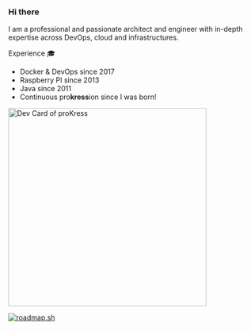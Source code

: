 ### Hi there 

I am a professional and passionate architect and engineer with in-depth expertise across DevOps, cloud and infrastructures. 


Experience 🎓
- Docker & DevOps since 2017
- Raspberry PI since 2013
- Java since 2011
- Continuous pro**kress**ion since I was born!


<a href="https://app.daily.dev/prokress"><img src="https://api.daily.dev/devcards/14c072d20e3947088c16ac8c696e1d7f.png?r=fp2" width="400" alt="Dev Card of proKress"/></a>

[![roadmap.sh](https://api.roadmap.sh/v1-badge/wide/652136a96d6d83ae0ab1b902?variant=dark)](https://roadmap.sh)


<!--
**proKress/proKress** is a ✨ _special_ ✨ repository because its `README.md` (this file) appears on your GitHub profile.

Here are some ideas to get you started:

- 🔭 I’m currently working on ...
- 🌱 I’m currently learning ...
- 👯 I’m looking to collaborate on ...
- 🤔 I’m looking for help with ...
- 💬 Ask me about ...
- 📫 How to reach me: ...
- 😄 Pronouns: ...
- ⚡ Fun fact: ...
-->
